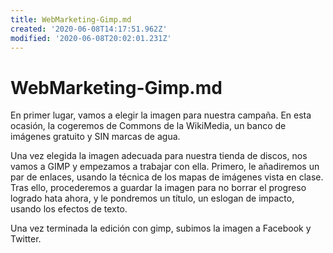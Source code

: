 ```yaml
---
title: WebMarketing-Gimp.md
created: '2020-06-08T14:17:51.962Z'
modified: '2020-06-08T20:02:01.231Z'
---
```


# WebMarketing-Gimp.md

En primer lugar, vamos a elegir la imagen para nuestra campaña. En esta ocasión, la cogeremos de Commons de la WikiMedia, un banco de imágenes gratuito y SIN marcas de agua.

Una vez elegida la imagen adecuada para nuestra tienda de discos, nos vamos a GIMP y empezamos a trabajar con ella. Primero, le añadiremos un par de enlaces, usando la técnica de los mapas de imágenes vista en clase. Tras ello, procederemos a guardar la imagen para no borrar el progreso logrado hata ahora, y le pondremos un título, un eslogan de impacto, usando los efectos de texto.

Una vez terminada la edición con gimp, subimos la imagen a Facebook y Twitter.
